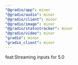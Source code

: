 ```yaml
---
"@gradio/app": minor
"@gradio/audio": minor
"@gradio/client": minor
"@gradio/image": minor
"@gradio/statustracker": minor
"@gradio/video": minor
"gradio": minor
"gradio_client": minor
---
```


feat:Streaming inputs for 5.0
